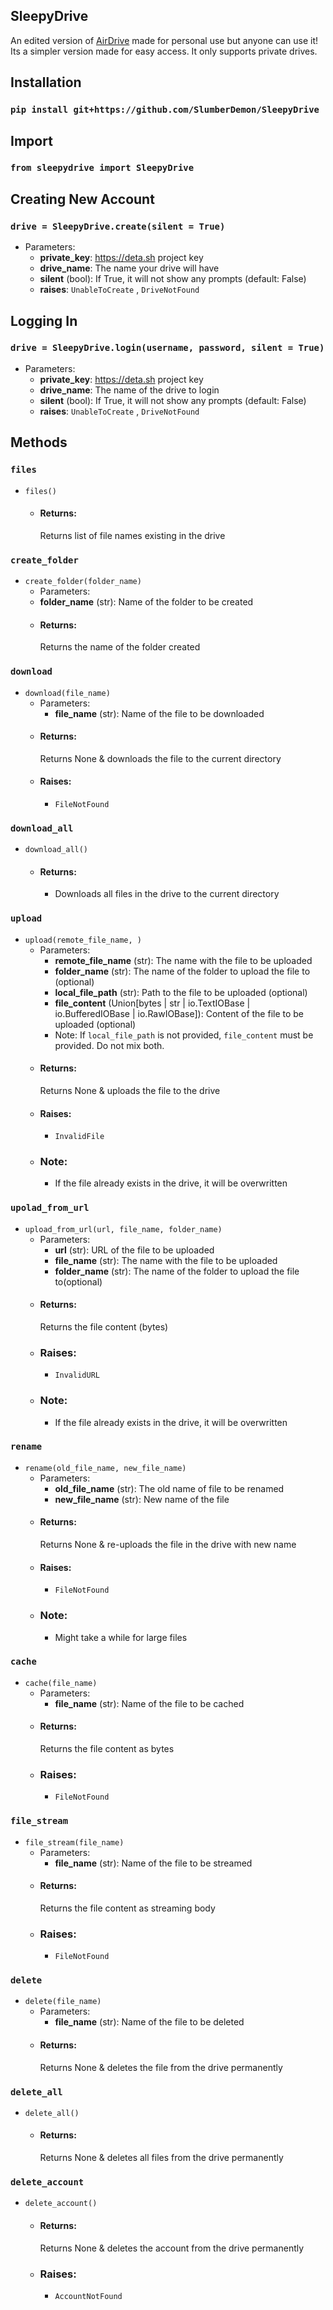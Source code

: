 ## SleepyDrive
An edited version of [AirDrive](https://github.com/jnsougata/AirDrive) made for personal use but anyone can use it! 
Its a simpler version made for easy access. It only supports private drives.

## Installation
### `pip install git+https://github.com/SlumberDemon/SleepyDrive`

## Import
### `from sleepydrive import SleepyDrive`

## Creating New Account
### `drive = SleepyDrive.create(silent = True)`
- Parameters:
  - **private_key**: https://deta.sh project key 
  - **drive_name**: The name your drive will have
  - **silent** (bool): If True, it will not show any prompts (default: False)
  - **raises**: `UnableToCreate` , `DriveNotFound`

## Logging In
### `drive = SleepyDrive.login(username, password, silent = True)`
- Parameters:
  - **private_key**: https://deta.sh project key 
  - **drive_name**: The name of the drive to login
  - **silent** (bool): If True, it will not show any prompts (default: False)
  - **raises**: `UnableToCreate` , `DriveNotFound`

## Methods

### `files`  
- `files()`
  - #### Returns:
    Returns list of file names existing in the drive
### `create_folder`
- `create_folder(folder_name)`
  - Parameters:
  - **folder_name** (str): Name of the folder to be created
  - #### Returns:
    Returns the name of the folder created
### `download`
- `download(file_name)`
    - Parameters:
      - **file_name** (str): Name of the file to be downloaded
    - #### Returns:
      Returns None & downloads the file to the current directory
    - #### Raises:
      - `FileNotFound`
### `download_all`
- `download_all()`
    - #### Returns:
      - Downloads all files in the drive to the current directory
### `upload`
- `upload(remote_file_name, )`
    - Parameters:
      - **remote_file_name** (str): The name with the file to be uploaded
      - **folder_name** (str): The name of the folder to upload the file to (optional)
      - **local_file_path** (str): Path to the file to be uploaded (optional)
      - **file_content** (Union[bytes | str | io.TextIOBase | io.BufferedIOBase | io.RawIOBase]): Content of the file to be uploaded (optional)
      - Note: If `local_file_path` is not provided, `file_content` must be provided. Do not mix both.
    - #### Returns:
      Returns None & uploads the file to the drive
    - #### Raises:
      - `InvalidFile`
    - ### Note:
      - If the file already exists in the drive, it will be overwritten
### `upolad_from_url`
- `upload_from_url(url, file_name, folder_name)`
    - Parameters:
      - **url** (str): URL of the file to be uploaded
      - **file_name** (str): The name with the file to be uploaded
      - **folder_name** (str): The name of the folder to upload the file to(optional)
    - #### Returns:
      Returns the file content (bytes)
    - ### Raises:
      - `InvalidURL`
    - ### Note:
      - If the file already exists in the drive, it will be overwritten
### `rename`
- `rename(old_file_name, new_file_name)`
    - Parameters:
      - **old_file_name** (str): The old name of file to be renamed
      - **new_file_name** (str): New name of the file
    - #### Returns:
      Returns None & re-uploads the file in the drive with new name
    - #### Raises:
      - `FileNotFound`
    - ### Note:
      - Might take a while for large files
### `cache`
- `cache(file_name)`
    - Parameters:
      - **file_name** (str): Name of the file to be cached
    - #### Returns:
      Returns the file content as bytes
    - ### Raises:
      - `FileNotFound`
### `file_stream`
- `file_stream(file_name)`
    - Parameters:
      - **file_name** (str): Name of the file to be streamed
    - #### Returns:
      Returns the file content as streaming body
    - ### Raises:
      - `FileNotFound`
### `delete`
- `delete(file_name)`
    - Parameters:
      - **file_name** (str): Name of the file to be deleted
    - #### Returns:
      Returns None & deletes the file from the drive permanently
### `delete_all`
- `delete_all()`
    - #### Returns:
      Returns None & deletes all files from the drive permanently
### `delete_account`
- `delete_account()`
    - #### Returns:
      Returns None & deletes the account from the drive permanently
    - ### Raises:
      - `AccountNotFound`